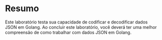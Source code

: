 # Resumo

Este laboratório testa sua capacidade de codificar e decodificar dados JSON em Golang. Ao concluir este laboratório, você deverá ter uma melhor compreensão de como trabalhar com dados JSON em Golang.
